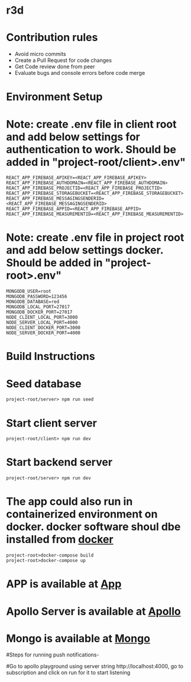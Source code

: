# r3d

# Contribution rules

- Avoid micro commits
- Create a Pull Request for code changes
- Get Code review done from peer
- Evaluate bugs and console errors before code merge

# Environment Setup

# Note: create .env file in client root and add below settings for authentication to work. Should be added in "project-root/client>.env"
```
REACT_APP_FIREBASE_APIKEY=<REACT_APP_FIREBASE_APIKEY>
REACT_APP_FIREBASE_AUTHDOMAIN=<REACT_APP_FIREBASE_AUTHDOMAIN>
REACT_APP_FIREBASE_PROJECTID=<REACT_APP_FIREBASE_PROJECTID>
REACT_APP_FIREBASE_STORAGEBUCKET=<REACT_APP_FIREBASE_STORAGEBUCKET>
REACT_APP_FIREBASE_MESSAGINGSENDERID=<REACT_APP_FIREBASE_MESSAGINGSENDERID>
REACT_APP_FIREBASE_APPID=<REACT_APP_FIREBASE_APPID>
REACT_APP_FIREBASE_MEASUREMENTID=<REACT_APP_FIREBASE_MEASUREMENTID>
```

# Note: create .env file in project root and add below settings docker. Should be added in "project-root>.env"
```
MONGODB_USER=root
MONGODB_PASSWORD=123456
MONGODB_DATABASE=red
MONGODB_LOCAL_PORT=27017
MONGODB_DOCKER_PORT=27017
NODE_CLIENT_LOCAL_PORT=3000
NODE_SERVER_LOCAL_PORT=4000
NODE_CLIENT_DOCKER_PORT=3000
NODE_SERVER_DOCKER_PORT=4000
```

# Build Instructions

# Seed database
```
project-root/server> npm run seed
```

# Start client server
```
project-root/client> npm run dev
```

# Start backend server
```
project-root/server> npm run dev
```

# The app could also run in containerized environment on docker. docker software shoul dbe installed from [docker](https://docs.docker.com/get-docker/)
```
project-root>docker-compose build
project-root>docker-compose up
```

# APP is available at [App](http://localhost:3000/)

# Apollo Server is available at [Apollo](http://localhost:4000/graphql)

# Mongo is available at [Mongo](http://localhost:27017/)


#Steps for running push notifications-

#Go to apollo playground using server string http://localhost:4000, go to subscription and click on run for it to start listening

